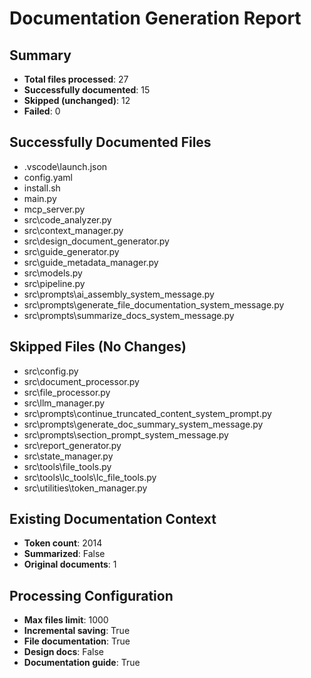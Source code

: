 # Documentation Generation Report

## Summary
- **Total files processed**: 27
- **Successfully documented**: 15
- **Skipped (unchanged)**: 12
- **Failed**: 0

## Successfully Documented Files
- .vscode\launch.json
- config.yaml
- install.sh
- main.py
- mcp_server.py
- src\code_analyzer.py
- src\context_manager.py
- src\design_document_generator.py
- src\guide_generator.py
- src\guide_metadata_manager.py
- src\models.py
- src\pipeline.py
- src\prompts\ai_assembly_system_message.py
- src\prompts\generate_file_documentation_system_message.py
- src\prompts\summarize_docs_system_message.py

## Skipped Files (No Changes)
- src\config.py
- src\document_processor.py
- src\file_processor.py
- src\llm_manager.py
- src\prompts\continue_truncated_content_system_prompt.py
- src\prompts\generate_doc_summary_system_message.py
- src\prompts\section_prompt_system_message.py
- src\report_generator.py
- src\state_manager.py
- src\tools\file_tools.py
- src\tools\lc_tools\lc_file_tools.py
- src\utilities\token_manager.py

## Existing Documentation Context
- **Token count**: 2014
- **Summarized**: False
- **Original documents**: 1

## Processing Configuration
- **Max files limit**: 1000
- **Incremental saving**: True
- **File documentation**: True
- **Design docs**: False
- **Documentation guide**: True
